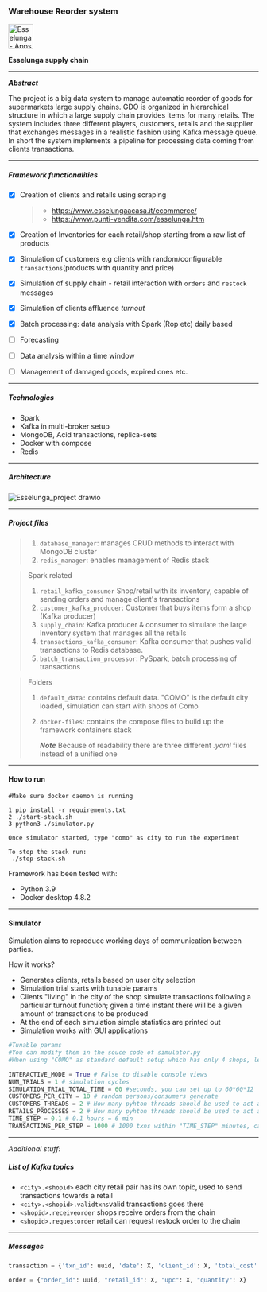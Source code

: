 ### Warehouse Reorder system

<img src="https://user-images.githubusercontent.com/61838905/176528786-c88dbfe4-0ceb-4500-91f1-cfd34a450fcb.png" alt="Esselunga - Apps on Google Play" style="width: 50px;" />

<b>Esselunga supply chain</b> 

---

***Abstract***

The project is a big data system to manage automatic reorder of goods for supermarkets large supply chains. GDO is organized in hierarchical structure in which a large supply chain provides items for many retails. The system includes three different players, customers, retails and the supplier that exchanges messages in a realistic fashion using Kafka message queue.
In short the system implements a pipeline for processing data coming from clients transactions.

---

##### Framework functionalities



- [x] Creation of clients and retails using scraping 

  > - https://www.esselungaacasa.it/ecommerce/
  > - https://www.punti-vendita.com/esselunga.htm

- [x] Creation of Inventories for each retail/shop starting from a raw list of products

- [x] Simulation of customers e.g clients with random/configurable `transactions`(products with quantity and price)

- [x] Simulation of supply chain - retail interaction with `orders` and `restock` messages

- [x] Simulation of clients affluence *turnout* 

- [x] Batch processing: data analysis with Spark (Rop etc) daily based

- [ ] Forecasting 

- [ ] Data analysis within a time window

- [ ] Management of damaged goods, expired ones etc.

  

---

##### Technologies

+ Spark
+ Kafka in multi-broker setup
+ MongoDB, Acid transactions, replica-sets
+ Docker with compose
+ Redis



---

##### Architecture

![Esselunga_project drawio](https://user-images.githubusercontent.com/61838905/176533733-2c342f80-1883-4be3-8182-f263f1c4420c.png)



---



##### Project files

> 1. `database_manager`:  manages CRUD methods to interact with MongoDB cluster
> 2. `redis_manager`: enables management of Redis stack



> Spark related
>
> 1. `retail_kafka_consumer` Shop/retail with its inventory, capable of sending orders and manage client's transactions
> 2. `customer_kafka_producer`: Customer that buys items form a shop (Kafka producer)
> 3. `supply_chain`: Kafka producer & consumer to simulate the large Inventory system that manages all the retails
> 4. `transactions_kafka_consumer`: Kafka consumer that pushes valid transactions to Redis database.
> 5. `batch_transaction_processor`: PySpark, batch processing of transactions



> Folders
>
> 1. `default_data:` contains default data. "COMO" is the default city loaded, simulation can start with shops of Como
>
> 2. `docker-files`: contains the compose files to build up the framework containers stack
>
>    ***Note*** Because of readability there are three different *.yaml* files instead of a unified one



---

#### How to run

```
#Make sure docker daemon is running

1 pip install -r requirements.txt 
2 ./start-stack.sh
3 python3 ./simulator.py

Once simulator started, type "como" as city to run the experiment

To stop the stack run:
 ./stop-stack.sh
```

Framework has been tested with:

- Python 3.9
- Docker desktop 4.8.2

---

#### Simulator

Simulation aims to reproduce working days of communication between parties.

How it works?

- Generates clients, retails based on user city selection
- Simulation trial starts with tunable params
- Clients "living" in the city of the shop simulate transactions following a particular turnout function; given a time instant there will be a given amount of transactions to be produced
- At the end of each simulation simple statistics are printed out
- Simulation works with GUI applications

```python
#Tunable params
#You can modify them in the souce code of simulator.py
#When using "COMO" as standard default setup which has only 4 shops, leave the CUSTOMER_THREADS and PROCESSES as it is

INTERACTIVE_MODE = True # False to disable console views
NUM_TRIALS = 1 # simulation cycles
SIMULATION_TRIAL_TOTAL_TIME = 60 #seconds, you can set up to 60*60*12
CUSTOMERS_PER_CITY = 10 # random persons/consumers generate
CUSTOMERS_THREADS = 2 # How many pyhton threads should be used to act as clients
RETAILS_PROCESSES = 2 # How many pyhton threads should be used to act as shops
TIME_STEP = 0.1 # 0.1 hours = 6 min
TRANSACTIONS_PER_STEP = 1000 # 1000 txns within "TIME_STEP" minutes, can scale to Millions
```



---

*Additional stuff:*

##### List of Kafka topics

+ `<city>.<shopid>` each city retail pair has its own topic, used to send transactions towards a retail
+ `<city>.<shopid>.validtxns`valid transactions goes there
+ `<shopid>.receiveorder` shops receive orders from the chain
+ `<shopid>.requestorder` retail can request restock order to the chain

---

##### Messages

```python
transaction = {'txn_id': uuid, 'date': X, 'client_id': X, 'total_cost': X, 'shopping_list': [{'upc': Y, 'description': Y, 'quantity': Y} ...]}

order = {"order_id": uuid, "retail_id": X, "upc": X, "quantity": X}
                        
       
```

